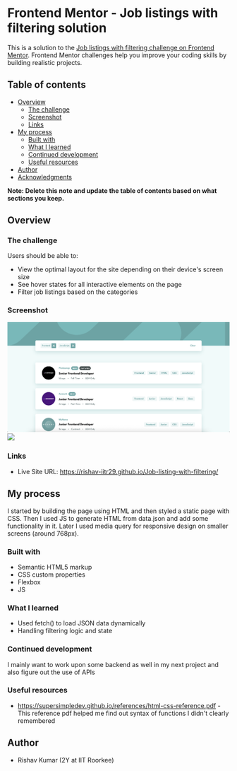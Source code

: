 # Frontend Mentor - Job listings with filtering solution

This is a solution to the [Job listings with filtering challenge on Frontend Mentor](https://www.frontendmentor.io/challenges/job-listings-with-filtering-ivstIPCt). Frontend Mentor challenges help you improve your coding skills by building realistic projects. 

## Table of contents

- [Overview](#overview)
  - [The challenge](#the-challenge)
  - [Screenshot](#screenshot)
  - [Links](#links)
- [My process](#my-process)
  - [Built with](#built-with)
  - [What I learned](#what-i-learned)
  - [Continued development](#continued-development)
  - [Useful resources](#useful-resources)
- [Author](#author)
- [Acknowledgments](#acknowledgments)

**Note: Delete this note and update the table of contents based on what sections you keep.**

## Overview

### The challenge

Users should be able to:

- View the optimal layout for the site depending on their device's screen size
- See hover states for all interactive elements on the page
- Filter job listings based on the categories

### Screenshot

![](./screenshot/desktop-preview.png)
![](./screenshot/768-preview.png)

### Links

- Live Site URL: https://rishav-iitr29.github.io/Job-listing-with-filtering/

## My process
I started by building the page using HTML and then styled a static page with CSS. Then I used JS to generate HTML from data.json and add some functionality in it. Later I used media query for responsive design on smaller screens (around 768px).

### Built with

- Semantic HTML5 markup
- CSS custom properties
- Flexbox
- JS

### What I learned

- Used fetch() to load JSON data dynamically
- Handling filtering logic and state

### Continued development

I mainly want to work upon some backend as well in my next project and also figure out the use of APIs

### Useful resources

- https://supersimpledev.github.io/references/html-css-reference.pdf - This reference pdf helped me find out syntax of functions I didn't clearly remembered

## Author

- Rishav Kumar (2Y at IIT Roorkee)
